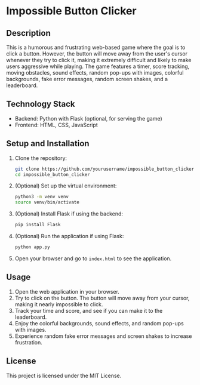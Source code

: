 # Impossible Button Clicker

## Description
This is a humorous and frustrating web-based game where the goal is to click a button. However, the button will move away from the user's cursor whenever they try to click it, making it extremely difficult and likely to make users aggressive while playing. The game features a timer, score tracking, moving obstacles, sound effects, random pop-ups with images, colorful backgrounds, fake error messages, random screen shakes, and a leaderboard.

## Technology Stack
- Backend: Python with Flask (optional, for serving the game)
- Frontend: HTML, CSS, JavaScript

## Setup and Installation
1. Clone the repository:
   ```bash
   git clone https://github.com/yourusername/impossible_button_clicker.git
   cd impossible_button_clicker
   ```

2. (Optional) Set up the virtual environment:
   ```bash
   python3 -m venv venv
   source venv/bin/activate
   ```

3. (Optional) Install Flask if using the backend:
   ```bash
   pip install Flask
   ```

4. (Optional) Run the application if using Flask:
   ```bash
   python app.py
   ```

5. Open your browser and go to `index.html` to see the application.

## Usage
1. Open the web application in your browser.
2. Try to click on the button. The button will move away from your cursor, making it nearly impossible to click.
3. Track your time and score, and see if you can make it to the leaderboard.
4. Enjoy the colorful backgrounds, sound effects, and random pop-ups with images.
5. Experience random fake error messages and screen shakes to increase frustration.

## License
This project is licensed under the MIT License.